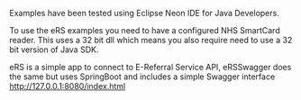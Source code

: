 Examples have been tested using Eclipse Neon IDE for Java Developers.

To use the eRS examples you need to have a configured NHS SmartCard reader. This uses a 32 bit dll which means you also require  need to use a 32 bit version of Java SDK. 

eRS is a simple app to connect to E-Referral Service API, eRSSwagger does the same but uses SpringBoot and includes a simple Swagger interface http://127.0.0.1:8080/index.html


